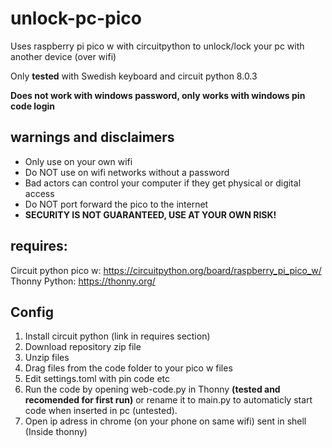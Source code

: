 # unlock-pc-pico
Uses raspberry pi pico w with circuitpython to unlock/lock your pc with another device (over wifi)

Only **tested** with Swedish keyboard and circuit python 8.0.3

**Does not work with windows password, only works with windows pin code login**

## warnings and disclaimers
* Only use on your own wifi
* Do NOT use on wifi networks without a password
* Bad actors can control your computer if they get physical or digital access
* Do NOT port forward the pico to the internet
* **SECURITY IS NOT GUARANTEED, USE AT YOUR OWN RISK!**

## requires:
Circuit python pico w: https://circuitpython.org/board/raspberry_pi_pico_w/
Thonny Python: https://thonny.org/ 
## Config
1. Install circuit python (link in requires section)
2. Download repository zip file
3. Unzip files
4. Drag files from the code folder to your pico w files
5. Edit settings.toml with pin code etc
6. Run the code by opening web-code.py in Thonny **(tested and recomended for first run)** or rename it to main.py to automaticly start code when inserted in pc (untested).
7. Open ip adress in chrome (on your phone on same wifi) sent in shell (Inside thonny)
